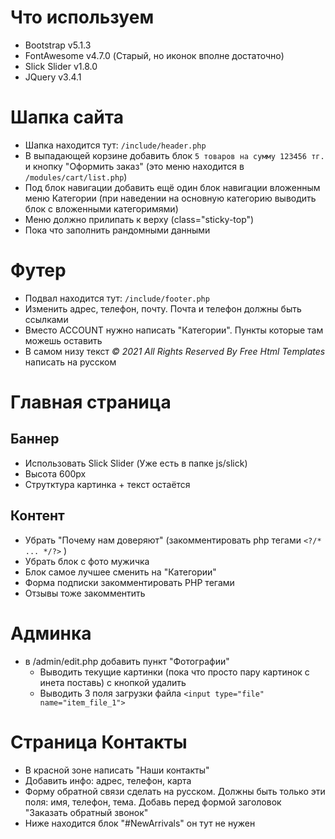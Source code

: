 # Что используем
- Bootstrap v5.1.3
- FontAwesome v4.7.0 (Старый, но иконок вполне достаточно)
- Slick Slider v1.8.0
- JQuery v3.4.1

# Шапка сайта
- Шапка находится тут: `/include/header.php`
- В выпадающей корзине добавить блок `5 товаров на сумму 123456 тг.` и кнопку "Оформить заказ" (это меню находится в `/modules/cart/list.php`)
- Под блок навигации добавить ещё один блок навигации вложенным меню Категории (при наведении на основную категорию выводить блок с вложенными категоримями)
- Меню должно прилипать к верху (class="sticky-top")
- Пока что заполнить рандомными данными

# Футер
- Подвал находится тут: `/include/footer.php`
- Изменить адрес, телефон, почту. Почта и телефон должны быть ссылками
- Вместо ACCOUNT нужно написать "Категории". Пункты которые там можешь оставить 
- В самом низу текст *© 2021 All Rights Reserved By Free Html Templates* написать на русском
# Главная страница 
## Баннер
- Использовать Slick Slider (Уже есть в папке js/slick)
- Высота 600px
- Струтктура картинка + текст остаётся

## Контент
- Убрать "Почему нам доверяют" (закомментировать php тегами `<?/* ... */?>` )
- Убрать блок c фото мужичка
- Блок самое лучшее сменить на "Категории"
- Форма подписки закомментировать PHP тегами
- Отзывы тоже закомментить

# Админка
- в /admin/edit.php добавить пункт "Фотографии"
    - Выводить текущие картинки (пока что просто пару картинок с инета поставь) с кнопкой удалить
    - Выводить 3 поля загрузки файла `<input type="file" name="item_file_1">`

# Страница Контакты
- В красной зоне написать "Наши контакты"
- Добавить инфо: адрес, телефон, карта
- Форму обратной связи сделать на русском. Должны быть только эти поля: имя, телефон, тема. Добавь перед формой заголовок "Заказать обратный звонок"
- Ниже находится блок "#NewArrivals" он тут не нужен